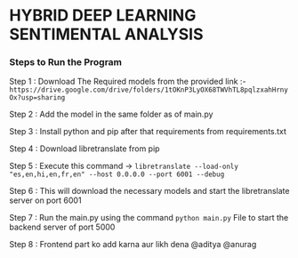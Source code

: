 # HYBRID DEEP LEARNING SENTIMENTAL ANALYSIS

### Steps to Run the Program

Step 1 : Download The Required models from the provided link :-```https://drive.google.com/drive/folders/1tOKnP3LyOX68TWVhTL8pqlzxahHrnyOx?usp=sharing```

Step 2 : Add the model in the same folder as of main.py

Step 3 : Install python and pip after that requirements from requirements.txt

Step 4 : Download libretranslate from pip

Step 5 : Execute this command -> ```libretranslate --load-only "es,en,hi,en,fr,en" --host 0.0.0.0 --port 6001 --debug```

Step 6 : This will download the necessary models and start the libretranslate server on port 6001

Step 7 : Run the main.py using the command ```python main.py``` File to start the backend server of port 5000

Step 8 : Frontend part ko add karna aur likh dena @aditya @anurag 


